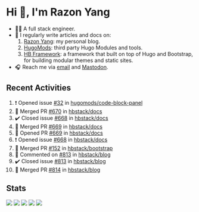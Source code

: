 # Hi 👋, I'm Razon Yang

<!--
![Visitors](https://komarev.com/ghpvc/?username=razonyang&label=visitors&color=0e75b6&style=flat-square)
![GitHub User's stars](https://img.shields.io/github/stars/razonyang?style=flat-square)
[![Website](https://img.shields.io/website?style=flat-square&url=https%3A%2F%2Frazonyang.com%2F)](https://razonyang.com/)
![GitHub followers](https://img.shields.io/github/followers/razonyang?style=flat-square)
-->

- 👨‍💻 A full stack engineer.
- 📝 I regularly write articles and docs on:
    1. [Razon Yang](https://razonyang.com/): my personal blog.
    1. [HugoMods](https://hugomods.com/): third party Hugo Modules and tools.
    1. [HB Framework](https://hbstack.dev/): a framework that built on top of Hugo and Bootstrap, for building modular themes and static sites.
- 🎧 Reach me via [email](mailto:razonyang@gmail.com) and [Mastodon](https://techhub.social/@razonyang).

## Recent Activities

<!--RECENT_ACTIVITY:start-->
1. ❗️ Opened issue [#32](https://github.com/hugomods/code-block-panel/issues/32) in [hugomods/code-block-panel](https://github.com/hugomods/code-block-panel)<br>
2. 🎉 Merged PR [#670](https://github.com/hbstack/docs/pull/670) in [hbstack/docs](https://github.com/hbstack/docs)<br>
3. ✔️ Closed issue [#668](https://github.com/hbstack/docs/issues/668) in [hbstack/docs](https://github.com/hbstack/docs)<br>
4. 🎉 Merged PR [#669](https://github.com/hbstack/docs/pull/669) in [hbstack/docs](https://github.com/hbstack/docs)<br>
5. 💪 Opened PR [#669](https://github.com/hbstack/docs/pull/669) in [hbstack/docs](https://github.com/hbstack/docs)<br>
6. ❗️ Opened issue [#668](https://github.com/hbstack/docs/issues/668) in [hbstack/docs](https://github.com/hbstack/docs)<br>
7. 🎉 Merged PR [#152](https://github.com/hbstack/bootstrap/pull/152) in [hbstack/bootstrap](https://github.com/hbstack/bootstrap)<br>
8. 💬 Commented on [#813](https://github.com/hbstack/blog/issues/813#issuecomment-2091118279) in [hbstack/blog](https://github.com/hbstack/blog)<br>
9. ✔️ Closed issue [#813](https://github.com/hbstack/blog/issues/813) in [hbstack/blog](https://github.com/hbstack/blog)<br>
10. 🎉 Merged PR [#814](https://github.com/hbstack/blog/pull/814) in [hbstack/blog](https://github.com/hbstack/blog)<br>
<!--RECENT_ACTIVITY:end-->

## Stats

![](https://github-profile-summary-cards.vercel.app/api/cards/profile-details?username=razonyang&theme=github)
![](https://github-profile-summary-cards.vercel.app/api/cards/repos-per-language?username=razonyang&theme=github)
![](https://github-profile-summary-cards.vercel.app/api/cards/most-commit-language?username=razonyang&theme=github)
![](https://github-profile-summary-cards.vercel.app/api/cards/stats?username=razonyang&theme=github)
![](https://github-profile-summary-cards.vercel.app/api/cards/productive-time?username=razonyang&theme=github)

<!--more
## Projects

[![Hugo Bootstrap Theme](https://github-readme-stats.vercel.app/api/pin/?username=razonyang&repo=hugo-theme-bootstrap)](https://github.com/razonyang/hugo-theme-bootstrap)
[![CleverGo](https://github-readme-stats.vercel.app/api/pin/?username=clevergo&repo=clevergo)](https://github.com/clevergo/clevergo)
[![Hugo Bootstrap Theme Skeleton](https://github-readme-stats.vercel.app/api/pin/?username=razonyang&repo=hugo-theme-bootstrap-skeleton)](https://github.com/razonyang/hugo-theme-bootstrap-skeleton)
[![HugoPress](https://github-readme-stats.vercel.app/api/pin/?username=hugomods&repo=hugopress)](https://github.com/hugomods/hugopress)
[![Hugo Search Module](https://github-readme-stats.vercel.app/api/pin/?username=hugomods&repo=search)](https://github.com/hugomods/search)
[![Hugo Images Module](https://github-readme-stats.vercel.app/api/pin/?username=hugomods&repo=images)](https://github.com/hugomods/images)
[![Hugo Bootstrap Framework](https://github-readme-stats.vercel.app/api/pin/?username=hbstack&repo=hb)](https://github.com/hbstack/hb)
[![Hugo Docker Images](https://github-readme-stats.vercel.app/api/pin/?username=hugomods&repo=docker)](https://github.com/hugomods/docker)
[![Hugo Base Module](https://github-readme-stats.vercel.app/api/pin/?username=razonyang&repo=hugo-mod-base)](https://github.com/razonyang/hugo-mod-base)
[![Hugo Icons Module](https://github-readme-stats.vercel.app/api/pin/?username=razonyang&repo=hugo-mod-icons)](https://github.com/razonyang/hugo-mod-icons)
[![Hugo SEO Module](https://github-readme-stats.vercel.app/api/pin/?username=razonyang&repo=hugo-mod-seo)](https://github.com/razonyang/hugo-mod-seo)
[![Hugo Code Block Panel Module](https://github-readme-stats.vercel.app/api/pin/?username=razonyang&repo=hugo-mod-code-block-panel)](https://github.com/razonyang/hugo-mod-code-block-panel)
[![Hugo Gravatar Module](https://github-readme-stats.vercel.app/api/pin/?username=razonyang&repo=hugo-mod-gravatar)](https://github.com/razonyang/hugo-mod-gravatar)
[![Hugo Giscus Module](https://github-readme-stats.vercel.app/api/pin/?username=razonyang&repo=hugo-mod-giscus)](https://github.com/razonyang/hugo-mod-giscus)
[![Hugo Utterances Module](https://github-readme-stats.vercel.app/api/pin/?username=razonyang&repo=hugo-mod-utterances)](https://github.com/razonyang/hugo-mod-utterances)
[![Yii2 Application Template](https://github-readme-stats.vercel.app/api/pin/?username=razonyang&repo=yii2-app-template)](https://github.com/razonyang/yii2-app-template)
[![Yii2 Vue Admin](https://github-readme-stats.vercel.app/api/pin/?username=razonyang&repo=yii2-vue-admin)](https://github.com/razonyang/yii2-vue-admin)
[![Go FastRouter](https://github-readme-stats.vercel.app/api/pin/?username=razonyang&repo=fastrouter)](https://github.com/razonyang/fastrouter)
[![CleverGo JSend](https://github-readme-stats.vercel.app/api/pin/?username=clevergo&repo=jsend)](https://github.com/clevergo/jsend)
-->
